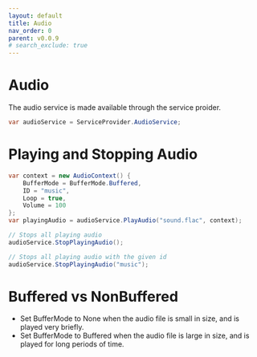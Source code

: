 ```yaml
---
layout: default
title: Audio
nav_order: 0
parent: v0.0.9
# search_exclude: true
---
```

# Audio
The audio service is made available through the service proider.

```cs
var audioService = ServiceProvider.AudioService;
```
# Playing and Stopping Audio

```cs
var context = new AudioContext() {
    BufferMode = BufferMode.Buffered,
    ID = "music",
    Loop = true,
    Volume = 100
};
var playingAudio = audioService.PlayAudio("sound.flac", context);

// Stops all playing audio
audioService.StopPlayingAudio();

// Stops all playing audio with the given id
audioService.StopPlayingAudio("music");
```

# Buffered vs NonBuffered

* Set BufferMode to None when the audio file is small in size, and is played very briefly.
* Set BufferMode to Buffered when the audio file is large in size, and is played for long periods of time.